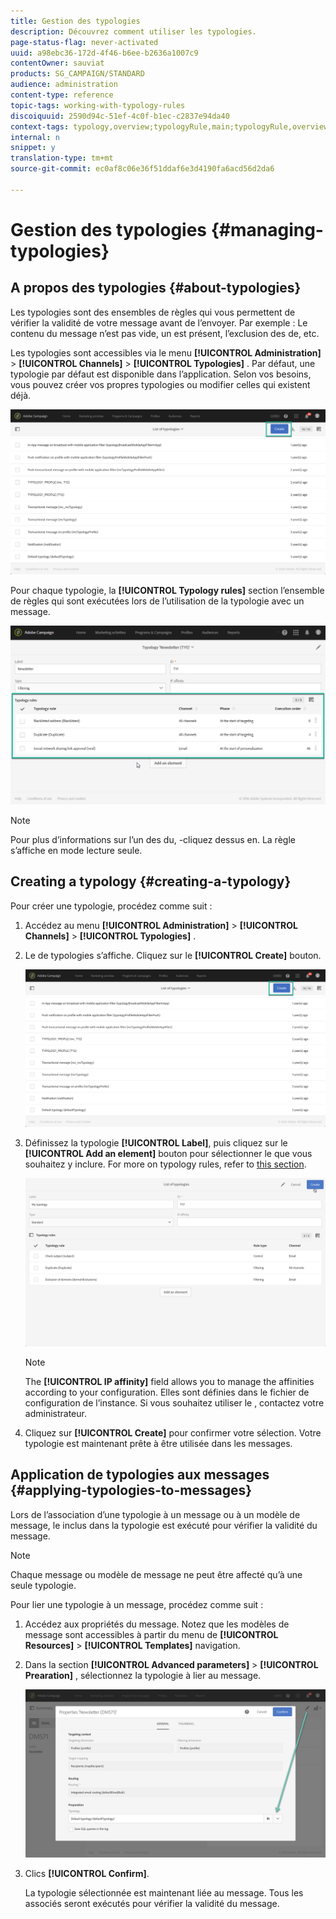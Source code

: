 ```yaml
---
title: Gestion des typologies
description: Découvrez comment utiliser les typologies.
page-status-flag: never-activated
uuid: a98ebc36-172d-4f46-b6ee-b2636a1007c9
contentOwner: sauviat
products: SG_CAMPAIGN/STANDARD
audience: administration
content-type: reference
topic-tags: working-with-typology-rules
discoiquuid: 2590d94c-51ef-4c0f-b1ec-c2837e94da40
context-tags: typology,overview;typologyRule,main;typologyRule,overview
internal: n
snippet: y
translation-type: tm+mt
source-git-commit: ec0af8c06e36f51ddaf6e3d4190fa6acd56d2da6

---
```



# Gestion des typologies {#managing-typologies}

## A propos des typologies {#about-typologies}

Les typologies sont des ensembles de règles qui vous permettent de vérifier la validité de votre message avant de l’envoyer. Par exemple : Le contenu du message n’est pas vide, un  est présent, l’exclusion des  de, etc.

Les typologies sont accessibles via le menu **[!UICONTROL Administration]** > **[!UICONTROL Channels]** > **[!UICONTROL Typologies]** . Par défaut, une typologie par défaut est disponible dans l’application. Selon vos besoins, vous pouvez créer vos propres typologies ou modifier celles qui existent déjà.

![](assets/typologies-list.png)

Pour chaque typologie, la **[!UICONTROL Typology rules]** section  l’ensemble de règles qui sont exécutées lors de l’utilisation de la typologie avec un message.

![](assets/typology_typo-rule-list.png)

>[!NOTE]
>
>Pour plus d’informations sur l’un des  du, -cliquez dessus en. La règle s’affiche en mode lecture seule.

## Creating a typology {#creating-a-typology}

Pour créer une typologie, procédez comme suit :

1. Accédez au menu **[!UICONTROL Administration]** > **[!UICONTROL Channels]** > **[!UICONTROL Typologies]** .

1. Le  de typologies s’affiche. Cliquez sur le **[!UICONTROL Create]** bouton.

   ![](assets/typologies-list.png)

1. Définissez la typologie **[!UICONTROL Label]**, puis cliquez sur le **[!UICONTROL Add an element]** bouton pour sélectionner le que vous souhaitez y inclure. For more on typology rules, refer to [this section](../../sending/using/managing-typology-rules.md).

   ![](assets/typology_addrules.png)

   >[!NOTE]
   >
   >The **[!UICONTROL IP affinity]** field allows you to manage the affinities according to your configuration. Elles sont définies dans le fichier de configuration de l’instance. Si vous souhaitez utiliser le , contactez votre administrateur.

1. Cliquez sur **[!UICONTROL Create]** pour confirmer votre sélection. Votre typologie est maintenant prête à être utilisée dans les messages.

## Application de typologies aux messages {#applying-typologies-to-messages}

Lors de l’association d’une typologie à un message ou à un modèle de message, le  inclus dans la typologie est exécuté pour vérifier la validité du message.

>[!NOTE]
>
>Chaque message ou modèle de message ne peut être affecté qu’à une seule typologie.

Pour lier une typologie à un message, procédez comme suit :

1. Accédez aux propriétés du message. Notez que les modèles de message sont accessibles à partir du menu de **[!UICONTROL Resources]** > **[!UICONTROL Templates]** navigation.

1. Dans la section **[!UICONTROL Advanced parameters]** > **[!UICONTROL Prearation]** , sélectionnez la typologie à lier au message.

   ![](assets/typology_message.png)

1. Clics **[!UICONTROL Confirm]**.

   La typologie sélectionnée est maintenant liée au message. Tous les  associés seront exécutés pour vérifier la validité du message.
